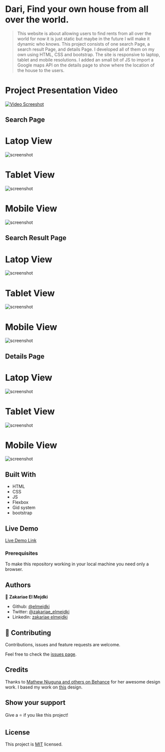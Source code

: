 # Dari, Find your own house from all over the world.

> This website is about allowing users to find rents from all over the world for now it is just static but maybe in the future I will make it dynamic who knows. This project consists of one search Page, a search result Page, and details Page. I developed all of them on my own using HTML, CSS and bootstrap. The site is responsive to laptop, tablet and mobile resolutions. I added an small bit of JS to import a Google maps API on the details page to show where the location of the house to the users.

# Project Presentation Video
[![Video Screeshot](assets/capstone_video.png)](https://www.loom.com/share/beee0f6800164db99338b8dbf696f0fc)

## Search Page
# Latop View
![screenshot](assets/laptop_view.png)

# Tablet View
![screenshot](assets/tablet_view.png)

# Mobile View
![screenshot](assets/mobile_view.png)

## Search Result Page
# Latop View
![screenshot](assets/rs_laptop_view.png)

# Tablet View
![screenshot](assets/rs_tablet_view.png)

# Mobile View
![screenshot](assets/rs_mobile_view.png)

## Details Page
# Latop View
![screenshot](assets/details_laptop_view.png)

# Tablet View
![screenshot](assets/details_tablet_view.png)

# Mobile View
![screenshot](assets/details_mobile_view.png)

## Built With

- HTML
- CSS
- JS
- Flexbox
- Gid system
- bootstrap

## Live Demo

[Live Demo Link](https://raw.githack.com/elmejdki/HC_Capstone_Project/create_darieverywhere_website/index.html)

### Prerequisites
To make this repository working in your local machine you need only a browser.

## Authors

👤 **Zakariae El Mejdki**

- Github: [@elmejdki](https://github.com/elmejdki)
- Twitter: [@zakariae_elmejdki](https://twitter.com/0ca7848f87ab470)
- Linkedin: [zakariae elmejdki](https://www.linkedin.com/in/zakariae-el-mejdki-644898139/)

## 🤝 Contributing

Contributions, issues and feature requests are welcome.

Feel free to check the [issues page](https://github.com/elmejdki/HC_Capstone_Project/issues).

## Credits

Thanks to [Mathew Njuguna and others on Behance](https://www.behance.net/mathewnjuguna) for her awesome design work. I based my work on  [this](https://www.behance.net/gallery/25563385/PatashuleKE) design.

## Show your support

Give a ⭐️ if you like this project!

## License

This project is [MIT](lic.url) licensed.
